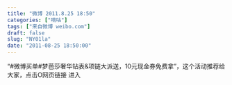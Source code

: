 ```yaml
---
title: "微博 2011.8.25 18:50"
categories: ["嘀咕"]
tags: ["来自微博 weibo.com"]
draft: false
slug: "NY01la"
date: "2011-08-25 18:50:00"
---
```


<p>“#微博买单#梦芭莎奢华钻表&项链大派送，10元现金券免费拿”，这个活动推荐给大家，点击O网页链接 进入 ​​​​</p>

